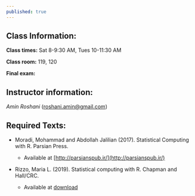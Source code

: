 ```yaml
---
published: true
---
```


## Class Information:

**Class times:** Sat 8-9:30 AM, Tues 10-11:30 AM

**Class room:** 119, 120

**Final exam:**

## Instructor information:

_Amin Roshani_ (roshani.amin@gmail.com)

## Required Texts:

* Moradi, Mohammad and Abdollah Jalilian (2017). Statistical Computing with R. Parsian Press.
  + Available at [http://parsianspub.ir/](http://parsianspub.ir/)

* Rizzo, Maria L. (2019). Statistical computing with R. Chapman and Hall/CRC.
  + Available at [download](https://github.com/a-roshani/a-roshani.github.io/blob/4a4b228bf52d0128e610ab301acf479be945b3ec/files/Rizzo-SC-ed2.pdf)
